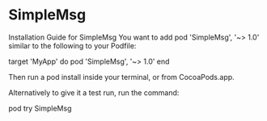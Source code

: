 # SimpleMsg

Installation Guide for SimpleMsg
You want to add pod 'SimpleMsg', '~> 1.0' similar to the following to your Podfile:

target 'MyApp' do
  pod 'SimpleMsg', '~> 1.0'
  end

Then run a pod install inside your terminal, or from CocoaPods.app.

Alternatively to give it a test run, run the command:

pod try SimpleMsg
